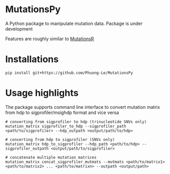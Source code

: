 # MutationsPy

A Python package to manipulate mutation data. Package is under development 

Features are roughly similar to [MutationsR](https://github.com/Phuong-Le/mutationsR) 

# Installations

```
pip install git+https://github.com/Phuong-Le/MutationsPy
```

# Usage highlights

The package supports command line interface to convert mutation matrix from hdp to sigprofiler/msighdp format and vice versa

```
# converting from sigprofiler to hdp (trinucleotide SNVs only)
mutation_matrix sigprofiler_to_hdp --sigprofiler_path <path/to/sigprofiler> --hdp_outpath <output/path/to/hdp>

# converting from hdp to sigprofiler (SNVs only)
mutation_matrix hdp_to_sigprofiler --hdp_path <path/to/hdp> --sigprofiler_outpath <output/path/to/sigprofiler>

# concatenate multiple mutation matrices
mutation_matrix concat_sigprofiler_mutmats --mutmats <path/to/matrix1> <path/to/matrix2> ... <path/to/matrixn> --outpath <output/path>
```